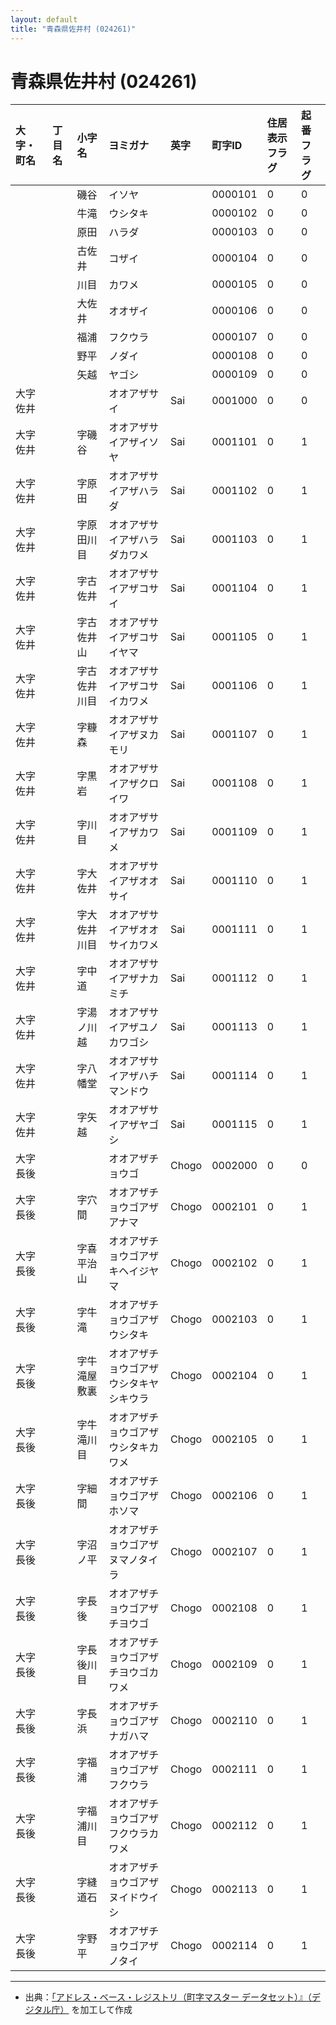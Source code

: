 ```yaml
---
layout: default
title: "青森県佐井村 (024261)"
---
```


# 青森県佐井村 (024261)

| 大字・町名 | 丁目名 | 小字名 | ヨミガナ | 英字 | 町字ID | 住居表示フラグ | 起番フラグ |
|:---|:---|:---|:---|:---|:---|:---|:---|
|  |  | 磯谷 | イソヤ |  | 0000101 | 0 | 0 |
|  |  | 牛滝 | ウシタキ |  | 0000102 | 0 | 0 |
|  |  | 原田 | ハラダ |  | 0000103 | 0 | 0 |
|  |  | 古佐井 | コザイ |  | 0000104 | 0 | 0 |
|  |  | 川目 | カワメ |  | 0000105 | 0 | 0 |
|  |  | 大佐井 | オオザイ |  | 0000106 | 0 | 0 |
|  |  | 福浦 | フクウラ |  | 0000107 | 0 | 0 |
|  |  | 野平 | ノダイ |  | 0000108 | 0 | 0 |
|  |  | 矢越 | ヤゴシ |  | 0000109 | 0 | 0 |
| 大字佐井 |  |  | オオアザサイ | Sai | 0001000 | 0 | 0 |
| 大字佐井 |  | 字磯谷 | オオアザサイアザイソヤ | Sai | 0001101 | 0 | 1 |
| 大字佐井 |  | 字原田 | オオアザサイアザハラダ | Sai | 0001102 | 0 | 1 |
| 大字佐井 |  | 字原田川目 | オオアザサイアザハラダカワメ | Sai | 0001103 | 0 | 1 |
| 大字佐井 |  | 字古佐井 | オオアザサイアザコサイ | Sai | 0001104 | 0 | 1 |
| 大字佐井 |  | 字古佐井山 | オオアザサイアザコサイヤマ | Sai | 0001105 | 0 | 1 |
| 大字佐井 |  | 字古佐井川目 | オオアザサイアザコサイカワメ | Sai | 0001106 | 0 | 1 |
| 大字佐井 |  | 字糠森 | オオアザサイアザヌカモリ | Sai | 0001107 | 0 | 1 |
| 大字佐井 |  | 字黒岩 | オオアザサイアザクロイワ | Sai | 0001108 | 0 | 1 |
| 大字佐井 |  | 字川目 | オオアザサイアザカワメ | Sai | 0001109 | 0 | 1 |
| 大字佐井 |  | 字大佐井 | オオアザサイアザオオサイ | Sai | 0001110 | 0 | 1 |
| 大字佐井 |  | 字大佐井川目 | オオアザサイアザオオサイカワメ | Sai | 0001111 | 0 | 1 |
| 大字佐井 |  | 字中道 | オオアザサイアザナカミチ | Sai | 0001112 | 0 | 1 |
| 大字佐井 |  | 字湯ノ川越 | オオアザサイアザユノカワゴシ | Sai | 0001113 | 0 | 1 |
| 大字佐井 |  | 字八幡堂 | オオアザサイアザハチマンドウ | Sai | 0001114 | 0 | 1 |
| 大字佐井 |  | 字矢越 | オオアザサイアザヤゴシ | Sai | 0001115 | 0 | 1 |
| 大字長後 |  |  | オオアザチョウゴ | Chogo | 0002000 | 0 | 0 |
| 大字長後 |  | 字穴間 | オオアザチョウゴアザアナマ | Chogo | 0002101 | 0 | 1 |
| 大字長後 |  | 字喜平治山 | オオアザチョウゴアザキヘイジヤマ | Chogo | 0002102 | 0 | 1 |
| 大字長後 |  | 字牛滝 | オオアザチョウゴアザウシタキ | Chogo | 0002103 | 0 | 1 |
| 大字長後 |  | 字牛滝屋敷裏 | オオアザチョウゴアザウシタキヤシキウラ | Chogo | 0002104 | 0 | 1 |
| 大字長後 |  | 字牛滝川目 | オオアザチョウゴアザウシタキカワメ | Chogo | 0002105 | 0 | 1 |
| 大字長後 |  | 字細間 | オオアザチョウゴアザホソマ | Chogo | 0002106 | 0 | 1 |
| 大字長後 |  | 字沼ノ平 | オオアザチョウゴアザヌマノタイラ | Chogo | 0002107 | 0 | 1 |
| 大字長後 |  | 字長後 | オオアザチョウゴアザチヨウゴ | Chogo | 0002108 | 0 | 1 |
| 大字長後 |  | 字長後川目 | オオアザチョウゴアザチヨウゴカワメ | Chogo | 0002109 | 0 | 1 |
| 大字長後 |  | 字長浜 | オオアザチョウゴアザナガハマ | Chogo | 0002110 | 0 | 1 |
| 大字長後 |  | 字福浦 | オオアザチョウゴアザフクウラ | Chogo | 0002111 | 0 | 1 |
| 大字長後 |  | 字福浦川目 | オオアザチョウゴアザフクウラカワメ | Chogo | 0002112 | 0 | 1 |
| 大字長後 |  | 字縫道石 | オオアザチョウゴアザヌイドウイシ | Chogo | 0002113 | 0 | 1 |
| 大字長後 |  | 字野平 | オオアザチョウゴアザノタイ | Chogo | 0002114 | 0 | 1 |

---

- 出典：[「アドレス・ベース・レジストリ（町字マスター データセット）』（デジタル庁）](https://www.digital.go.jp/policies/base_registry_address/) を加工して作成